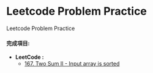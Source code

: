 # Leetcode Problem Practice

Leetcode Problem Practice

#### 完成項目:

* **LeetCode :**
    * [167. Two Sum II - Input array is sorted]




[167. Two Sum II - Input array is sorted]:https://bitbucket.org/dodoggyy/leetcode/src/master/src/com/easy/
  